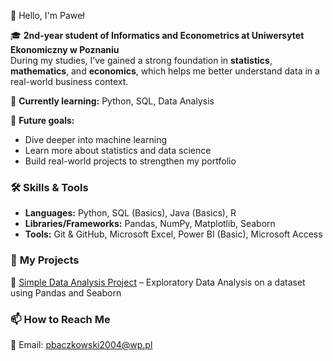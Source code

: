👋 Hello, I'm Paweł

🎓 **2nd-year student of Informatics and Econometrics at Uniwersytet Ekonomiczny w Poznaniu**  
During my studies, I’ve gained a strong foundation in **statistics**, **mathematics**, and **economics**, which helps me better understand data in a real-world business context.  

🌱 **Currently learning:** Python, SQL, Data Analysis  

🚀 **Future goals:**  
- Dive deeper into machine learning  
- Learn more about statistics and data science  
- Build real-world projects to strengthen my portfolio  

### 🛠️ **Skills & Tools**  
- **Languages:** Python, SQL (Basics), Java (Basics), R  
- **Libraries/Frameworks:** Pandas, NumPy, Matplotlib, Seaborn  
- **Tools:** Git & GitHub, Microsoft Excel, Power BI (Basic), Microsoft Access  

### 📂 **My Projects**  
🔹 [Simple Data Analysis Project](https://github.com/Paba1/Data-Science-Case-Study) – Exploratory Data Analysis on a dataset using Pandas and Seaborn  


### 📫 **How to Reach Me** 
📧 Email: pbaczkowski2004@wp.pl


<!---
Paba1/Paba1 is a ✨ special ✨ repository because its `README.md` (this file) appears on your GitHub profile.
You can click the Preview link to take a look at your changes.
--->

